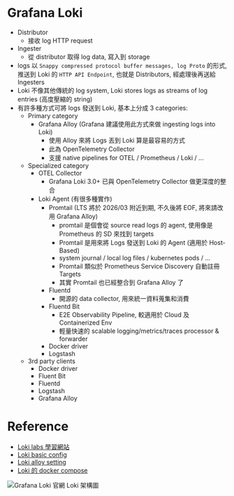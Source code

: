 # Grafana Loki

- Distributor
  - 接收 log HTTP request
- Ingester
  - 從 distributor 取得 log data, 寫入到 storage
- logs 以 `Snappy compressed protocol buffer messages, log Proto` 的形式, 推送到 Loki 的 `HTTP API Endpoint`, 也就是 Distributors, 經處理後再送給 Ingesters
- Loki 不像其他傳統的 log system, Loki stores logs as streams of log entries (高度壓縮的 string)
- 有許多種方式可將 logs 發送到 Loki, 基本上分成 3 categories:
  - Primary category
    - Grafana Alloy (Grafana 建議使用此方式來做 ingesting logs into Loki)
      - 使用 Alloy 來將 Logs 丟到 Loki 算是最容易的方式
      - 此為 OpenTelemetry Collector
      - 支援 native pipelines for OTEL / Prometheus / Loki / ...
  - Specialized category
    - OTEL Collector
      - Grafana Loki 3.0+ 已與 OpenTelemetry Collector 做更深度的整合
    - Loki Agent (有很多種實作)
      - Promtail (LTS 將於 2026/03 附近到期, 不久後將 EOF, 將來請改用 Grafana Alloy)
        - promtail 是個會從 source read logs 的 agent, 使用像是 Prometheus 的 SD 來找到 targets
        - Promtail 是用來將 Logs 發送到 Loki 的 Agent (適用於 Host-Based)
        - system journal / local log files / kubernetes pods / ...
        - Promtail 類似於 Prometheus Service Discovery 自動註冊 Targets
        - 其實 Promtail 也已經整合到 Grafana Alloy 了
      - Fluentd
        - 開源的 data collector, 用來統一資料蒐集和消費
      - Fluentd Bit
        - E2E Observability Pipeline, 較適用於 Cloud 及 Containerized Env
        - 輕量快速的 scalable logging/metrics/traces processor & forwarder
      - Docker driver
      - Logstash
  - 3rd party clients
    - Docker driver
    - Fluent Bit
    - Fluentd
    - Logstash
    - Grafana Alloy

# Reference

- [Loki labs 學習網站](https://killercoda.com/grafana-labs/course/loki/loki-quickstart)
- [Loki basic config](https://raw.githubusercontent.com/grafana/loki/main/examples/getting-started/loki-config.yaml)
- [Loki alloy setting](https://raw.githubusercontent.com/grafana/loki/main/examples/getting-started/alloy-local-config.yaml)
- [Loki 的 docker compose](https://raw.githubusercontent.com/grafana/loki/main/examples/getting-started/docker-compose.yaml)

![Grafana Loki 官網 Loki 架構圖](./../img/loki_architecture_components.svg)
